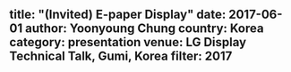 title: "(Invited) E-paper Display"
date: 2017-06-01
author: Yoonyoung Chung
country: Korea
category: presentation
venue: LG Display Technical Talk, Gumi, Korea
filter: 2017
---